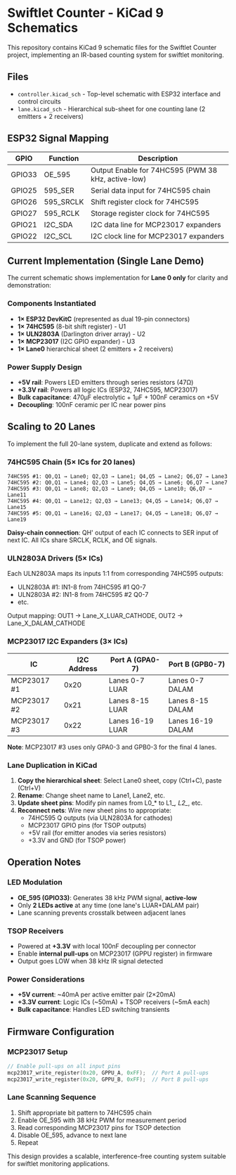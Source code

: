 # Swiftlet Counter - KiCad 9 Schematics

This repository contains KiCad 9 schematic files for the Swiftlet Counter project, implementing an IR-based counting system for swiftlet monitoring.

## Files

- `controller.kicad_sch` - Top-level schematic with ESP32 interface and control circuits
- `lane.kicad_sch` - Hierarchical sub-sheet for one counting lane (2 emitters + 2 receivers)

## ESP32 Signal Mapping

| GPIO | Function | Description |
|------|----------|-------------|
| GPIO33 | OE_595 | Output Enable for 74HC595 (PWM 38 kHz, active-low) |
| GPIO25 | 595_SER | Serial data input for 74HC595 chain |
| GPIO26 | 595_SRCLK | Shift register clock for 74HC595 |
| GPIO27 | 595_RCLK | Storage register clock for 74HC595 |
| GPIO21 | I2C_SDA | I2C data line for MCP23017 expanders |
| GPIO22 | I2C_SCL | I2C clock line for MCP23017 expanders |

## Current Implementation (Single Lane Demo)

The current schematic shows implementation for **Lane 0 only** for clarity and demonstration:

### Components Instantiated
- **1× ESP32 DevKitC** (represented as dual 19-pin connectors)
- **1× 74HC595** (8-bit shift register) - U1
- **1× ULN2803A** (Darlington driver array) - U2  
- **1× MCP23017** (I2C GPIO expander) - U3
- **1× Lane0** hierarchical sheet (2 emitters + 2 receivers)

### Power Supply Design
- **+5V rail**: Powers LED emitters through series resistors (47Ω)
- **+3.3V rail**: Powers all logic ICs (ESP32, 74HC595, MCP23017)
- **Bulk capacitance**: 470µF electrolytic + 1µF + 100nF ceramics on +5V
- **Decoupling**: 100nF ceramic per IC near power pins

## Scaling to 20 Lanes

To implement the full 20-lane system, duplicate and extend as follows:

### 74HC595 Chain (5× ICs for 20 lanes)
```
74HC595 #1: Q0,Q1 → Lane0; Q2,Q3 → Lane1; Q4,Q5 → Lane2; Q6,Q7 → Lane3
74HC595 #2: Q0,Q1 → Lane4; Q2,Q3 → Lane5; Q4,Q5 → Lane6; Q6,Q7 → Lane7
74HC595 #3: Q0,Q1 → Lane8; Q2,Q3 → Lane9; Q4,Q5 → Lane10; Q6,Q7 → Lane11
74HC595 #4: Q0,Q1 → Lane12; Q2,Q3 → Lane13; Q4,Q5 → Lane14; Q6,Q7 → Lane15
74HC595 #5: Q0,Q1 → Lane16; Q2,Q3 → Lane17; Q4,Q5 → Lane18; Q6,Q7 → Lane19
```

**Daisy-chain connection**: QH' output of each IC connects to SER input of next IC. All ICs share SRCLK, RCLK, and OE signals.

### ULN2803A Drivers (5× ICs)
Each ULN2803A maps its inputs 1:1 from corresponding 74HC595 outputs:
- ULN2803A #1: IN1-8 from 74HC595 #1 Q0-7
- ULN2803A #2: IN1-8 from 74HC595 #2 Q0-7
- etc.

Output mapping: OUT1 → Lane_X_LUAR_CATHODE, OUT2 → Lane_X_DALAM_CATHODE

### MCP23017 I2C Expanders (3× ICs)

| IC | I2C Address | Port A (GPA0-7) | Port B (GPB0-7) |
|----|-------------|-----------------|-----------------|
| MCP23017 #1 | 0x20 | Lanes 0-7 LUAR | Lanes 0-7 DALAM |
| MCP23017 #2 | 0x21 | Lanes 8-15 LUAR | Lanes 8-15 DALAM |
| MCP23017 #3 | 0x22 | Lanes 16-19 LUAR | Lanes 16-19 DALAM |

**Note**: MCP23017 #3 uses only GPA0-3 and GPB0-3 for the final 4 lanes.

### Lane Duplication in KiCad

1. **Copy the hierarchical sheet**: Select Lane0 sheet, copy (Ctrl+C), paste (Ctrl+V)
2. **Rename**: Change sheet name to Lane1, Lane2, etc.
3. **Update sheet pins**: Modify pin names from L0_* to L1_*, L2_*, etc.
4. **Reconnect nets**: Wire new sheet pins to appropriate:
   - 74HC595 Q outputs (via ULN2803A for cathodes)
   - MCP23017 GPIO pins (for TSOP outputs)
   - +5V rail (for emitter anodes via series resistors)
   - +3.3V and GND (for TSOP power)

## Operation Notes

### LED Modulation
- **OE_595 (GPIO33)**: Generates 38 kHz PWM signal, **active-low**
- Only **2 LEDs active** at any time (one lane's LUAR+DALAM pair)
- Lane scanning prevents crosstalk between adjacent lanes

### TSOP Receivers  
- Powered at **+3.3V** with local 100nF decoupling per connector
- Enable **internal pull-ups** on MCP23017 (GPPU register) in firmware
- Output goes LOW when 38 kHz IR signal detected

### Power Considerations
- **+5V current**: ~40mA per active emitter pair (2×20mA)
- **+3.3V current**: Logic ICs (~50mA) + TSOP receivers (~5mA each)
- **Bulk capacitance**: Handles LED switching transients

## Firmware Configuration

### MCP23017 Setup
```c
// Enable pull-ups on all input pins
mcp23017_write_register(0x20, GPPU_A, 0xFF);  // Port A pull-ups
mcp23017_write_register(0x20, GPPU_B, 0xFF);  // Port B pull-ups
```

### Lane Scanning Sequence
1. Shift appropriate bit pattern to 74HC595 chain
2. Enable OE_595 with 38 kHz PWM for measurement period
3. Read corresponding MCP23017 pins for TSOP detection
4. Disable OE_595, advance to next lane
5. Repeat

This design provides a scalable, interference-free counting system suitable for swiftlet monitoring applications.